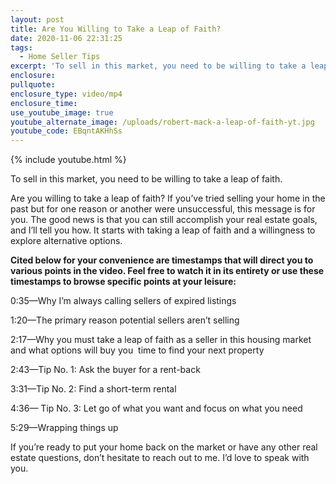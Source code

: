 ```yaml
---
layout: post
title: Are You Willing to Take a Leap of Faith?
date: 2020-11-06 22:31:25
tags:
  - Home Seller Tips
excerpt: 'To sell in this market, you need to be willing to take a leap of faith.'
enclosure:
pullquote:
enclosure_type: video/mp4
enclosure_time:
use_youtube_image: true
youtube_alternate_image: /uploads/robert-mack-a-leap-of-faith-yt.jpg
youtube_code: EBqntAKHhSs
---
```


{% include youtube.html %}

To sell in this market, you need to be willing to take a leap of faith.

Are you willing to take a leap of faith? If you’ve tried selling your home in the past but for one reason or another were unsuccessful, this message is for you. The good news is that you can still accomplish your real estate goals, and I’ll tell you how. It starts with taking a leap of faith and a willingness to explore alternative options.

**Cited below for your convenience are timestamps that will direct you to various points in the video. Feel free to watch it in its entirety or use these timestamps to browse specific points at your leisure:**

0:35—Why I’m always calling sellers of expired listings

1:20—The primary reason potential sellers aren’t selling&nbsp;

2:17—Why you must take a leap of faith as a seller in this housing market and what options will buy you&nbsp; time to find your next property

2:43—Tip No. 1: Ask the buyer for a rent-back

3:31—Tip No. 2: Find a short-term rental&nbsp;

4:36— Tip No. 3: Let go of what you want and focus on what you need

5:29—Wrapping things up

If you’re ready to put your home back on the market or have any other real estate questions, don’t hesitate to reach out to me. I’d love to speak with you.&nbsp;